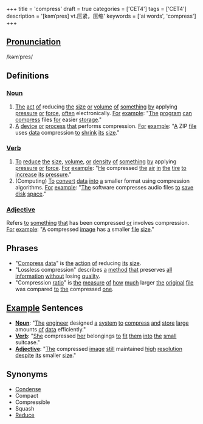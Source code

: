 +++
title = 'compress'
draft = true
categories = ['CET4']
tags = ['CET4']
description = '[kəmˈpres] vt.压紧，压缩'
keywords = ['ai words', 'compress']
+++

## [Pronunciation](/en/post/pronunciation/)
/kəmˈpres/

## Definitions
### [Noun](/en/post/noun/)
1. [The](/en/post/the/) [act](/en/post/act/) [of](/en/post/of/) reducing [the](/en/post/the/) [size](/en/post/size/) [or](/en/post/or/) [volume](/en/post/volume/) [of](/en/post/of/) [something](/en/post/something/) [by](/en/post/by/) applying [pressure](/en/post/pressure/) [or](/en/post/or/) [force](/en/post/force/), [often](/en/post/often/) electronically. [For](/en/post/for/) [example](/en/post/example/): "[The](/en/post/the/) [program](/en/post/program/) [can](/en/post/can/) [compress](/en/post/compress/) files [for](/en/post/for/) easier [storage](/en/post/storage/)."
2. [A](/en/post/a/) [device](/en/post/device/) [or](/en/post/or/) [process](/en/post/process/) [that](/en/post/that/) performs compression. [For](/en/post/for/) [example](/en/post/example/): "[A](/en/post/a/) ZIP [file](/en/post/file/) uses [data](/en/post/data/) compression [to](/en/post/to/) [shrink](/en/post/shrink/) [its](/en/post/its/) [size](/en/post/size/)."

### [Verb](/en/post/verb/)
1. [To](/en/post/to/) [reduce](/en/post/reduce/) [the](/en/post/the/) [size](/en/post/size/), [volume](/en/post/volume/), [or](/en/post/or/) [density](/en/post/density/) [of](/en/post/of/) [something](/en/post/something/) [by](/en/post/by/) applying [pressure](/en/post/pressure/) [or](/en/post/or/) [force](/en/post/force/). [For](/en/post/for/) [example](/en/post/example/): "[He](/en/post/he/) compressed [the](/en/post/the/) [air](/en/post/air/) [in](/en/post/in/) [the](/en/post/the/) [tire](/en/post/tire/) [to](/en/post/to/) [increase](/en/post/increase/) [its](/en/post/its/) [pressure](/en/post/pressure/)."
2. (Computing) [To](/en/post/to/) [convert](/en/post/convert/) [data](/en/post/data/) [into](/en/post/into/) [a](/en/post/a/) smaller format using compression algorithms. [For](/en/post/for/) [example](/en/post/example/): "[The](/en/post/the/) software compresses audio files [to](/en/post/to/) [save](/en/post/save/) [disk](/en/post/disk/) [space](/en/post/space/)."

### [Adjective](/en/post/adjective/)
Refers [to](/en/post/to/) [something](/en/post/something/) [that](/en/post/that/) has been compressed [or](/en/post/or/) involves compression. [For](/en/post/for/) [example](/en/post/example/): "[A](/en/post/a/) compressed [image](/en/post/image/) has [a](/en/post/a/) smaller [file](/en/post/file/) [size](/en/post/size/)."

## Phrases
- "[Compress](/en/post/compress/) [data](/en/post/data/)" is [the](/en/post/the/) [action](/en/post/action/) [of](/en/post/of/) reducing [its](/en/post/its/) [size](/en/post/size/).
- "Lossless compression" describes [a](/en/post/a/) [method](/en/post/method/) [that](/en/post/that/) preserves [all](/en/post/all/) [information](/en/post/information/) [without](/en/post/without/) losing [quality](/en/post/quality/).
- "Compression [ratio](/en/post/ratio/)" is [the](/en/post/the/) [measure](/en/post/measure/) [of](/en/post/of/) [how](/en/post/how/) [much](/en/post/much/) larger [the](/en/post/the/) [original](/en/post/original/) [file](/en/post/file/) was compared [to](/en/post/to/) [the](/en/post/the/) compressed [one](/en/post/one/).

## [Example](/en/post/example/) Sentences
- **[Noun](/en/post/noun/)**: "[The](/en/post/the/) [engineer](/en/post/engineer/) designed [a](/en/post/a/) [system](/en/post/system/) [to](/en/post/to/) [compress](/en/post/compress/) [and](/en/post/and/) [store](/en/post/store/) [large](/en/post/large/) amounts [of](/en/post/of/) [data](/en/post/data/) efficiently."
- **[Verb](/en/post/verb/)**: "[She](/en/post/she/) compressed [her](/en/post/her/) belongings [to](/en/post/to/) [fit](/en/post/fit/) [them](/en/post/them/) [into](/en/post/into/) [the](/en/post/the/) [small](/en/post/small/) suitcase."
- **[Adjective](/en/post/adjective/)**: "[The](/en/post/the/) compressed [image](/en/post/image/) [still](/en/post/still/) maintained [high](/en/post/high/) [resolution](/en/post/resolution/) [despite](/en/post/despite/) [its](/en/post/its/) smaller [size](/en/post/size/)."

## Synonyms
- [Condense](/en/post/condense/)
- Compact
- Compressible
- Squash
- [Reduce](/en/post/reduce/)
